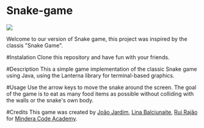 # Snake-game

<img src= "https://www.codewithc.com/wp-content/uploads/2014/04/snake-game3.png"></img>

Welcome to our version of Snake game, this project was inspired by the classis "Snake Game".


#Instalation
Clone this repository and have fun with your friends.


#Description 
This a simple game implementation of the classic Snake game using Java, using the Lanterna library for terminal-based graphics.


#Usage
Use the arrow keys to move the snake around the screen. The goal of the game is to eat as many food items as possible without colliding with the walls or the snake's own body.


#Credits
This game was created by [João Jardim](https://github.com/johnDoCodigo), [Lina Balciunaite](https://github.com/LittleBlueDot), [Rui Rajão](https://github.com/ruirajao) for [Mindera Code Academy](https://mindswap.academy/).
